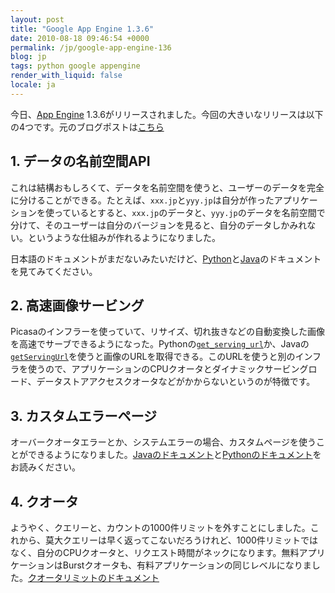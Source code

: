 ```yaml
---
layout: post
title: "Google App Engine 1.3.6"
date: 2010-08-18 09:46:54 +0000
permalink: /jp/google-app-engine-136
blog: jp
tags: python google appengine
render_with_liquid: false
locale: ja
---
```


今日、[App Engine](http://code.google.com/appengine/) 1.3.6がリリースされました。今回の大きいなリリースは以下の4つです。元のブログポストは[こちら](http://googleappengine.blogspot.com/2010/08/multi-tenancy-support-high-performance_17.html)

## 1\. データの名前空間API

これは結構おもしろくて、データを名前空間を使うと、ユーザーのデータを完全に分けることができる。たとえば、`xxx.jp`と`yyy.jp`は自分が作ったアプリケーションを使っているとすると、`xxx.jp`のデータと、`yyy.jp`のデータを名前空間で分けて、そのユーザーは自分のバージョンを見ると、自分のデータしかみれない。というような仕組みが作れるようになりました。

日本語のドキュメントがまだないみたいだけど、[Python](http://code.google.com/intl/ja/appengine/docs/python/multitenancy/)と[Java](http://code.google.com/appengine/docs/java/multitenancy/)のドキュメントを見てみてください。

## 2\. 高速画像サービング

Picasaのインフラーを使っていて、リサイズ、切れ抜きなどの自動変換した画像を高速でサーブできるようになった。Pythonの[`get_serving_url`](http://code.google.com/appengine/docs/python/images/functions.html)か、Javaの[`getServingUrl`](<http://code.google.com/appengine/docs/java/javadoc/com/google/appengine/api/images/ImagesService.html#getServingUrl(com.google.appengine.api.blobstore.BlobKey)>)を使うと画像のURLを取得できる。このURLを使うと別のインフラを使うので、アプリケーションのCPUクオータとダイナミックサービングロード、データストアアクセスクオータなどがかからないというのが特徴です。

## 3\. カスタムエラーページ

オーバークオータエラーとか、システムエラーの場合、カスタムページを使うことができるようになりました。[Javaのドキュメント](http://code.google.com/appengine/docs/java/config/appconfig.html)と[Pythonのドキュメント](http://code.google.com/appengine/docs/python/config/appconfig.html)をお読みください。

## 4\. クオータ

ようやく、クエリーと、カウントの1000件リミットを外すことにしました。これから、莫大クエリーは早く返ってこないだろうけれど、1000件リミットではなく、自分のCPUクオータと、リクエスト時間がネックになります。無料アプリケーションはBurstクオータも、有料アプリケーションの同じレベルになりました。[クオータリミットのドキュメント](http://code.google.com/appengine/docs/quotas.html)
